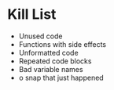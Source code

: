 Kill List
=========
* Unused code
* Functions with side effects
* Unformatted code
* Repeated code blocks
* Bad variable names
* o snap that just happened